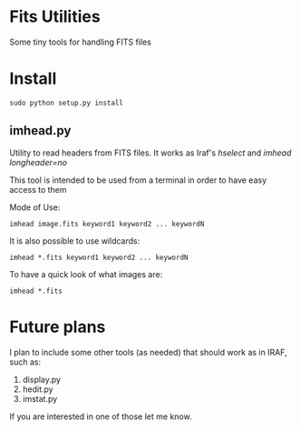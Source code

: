 # Fits Utilities
Some tiny tools for handling FITS files

# Install

```shell
sudo python setup.py install
```

## imhead.py

Utility to read headers from FITS files. It works as Iraf's _hselect_
and _imhead longheader=no_ 

This tool is intended to be used from a terminal in order to have easy
access to them

Mode of Use:

```shell
imhead image.fits keyword1 keyword2 ... keywordN
```

It is also possible to use wildcards:
```shell
imhead *.fits keyword1 keyword2 ... keywordN
```

To have a quick look of what images are:
```shell
imhead *.fits
```

# Future plans
I plan to include some other tools (as needed) that should work as in
IRAF, such as:

1. display.py
2. hedit.py
3. imstat.py

If you are interested in one of those let me know.